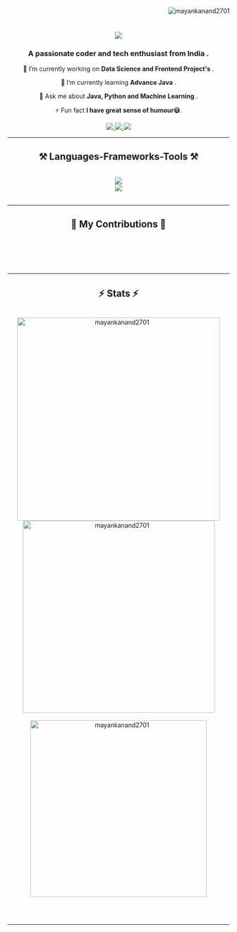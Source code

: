 <p align="right"> <img src="https://komarev.com/ghpvc/?username=mayankanand2701&label=Profile%20views&color=0e75b6&style=flat" alt="mayankanand2701" /> </p>

<h1 align="center">
    <img src="https://readme-typing-svg.herokuapp.com/?font=Righteous&size=35&center=true&vCenter=true&width=500&height=70&duration=4000&lines=Hi+There!+👋;+I'm+Mayank+Anand!;" />
</h1>

<h3 align="center">A passionate coder and tech enthusiast from India .</h3>
<div align="center">
 
 🔭 I’m currently working on **Data Science and Frontend Project's** .
 
 🌱 I’m currently learning **Advance Java** .

💬 Ask me about **Java, Python and Machine Learning** .

⚡ Fun fact **I have great sense of humour😃**.

 </div>

 <div align="center"> 
  <a href="https://www.kaggle.com/mayankanand2701" target="_blank">
    <img src="https://img.shields.io/badge/Kaggle-0077B5?style=for-the-badge&logo=kaggle&logoColor=white" target="_blank" />
  </a>
  <a href="mailto:mayankanand2701@gmail.com">
    <img src="https://img.shields.io/badge/Gmail-333333?style=for-the-badge&logo=gmail&logoColor=red" />
  </a>
  <a href="https://www.linkedin.com/in/mayankanand2701/" target="_blank">
    <img src="https://img.shields.io/badge/LinkedIn-0077B5?style=for-the-badge&logo=linkedin&logoColor=white" target="_blank" />
  </a
 </div>

  <hr/>
 
<h2 align="center">⚒️ Languages-Frameworks-Tools ⚒️</h2>
<br/>
<div align="center">
    <img src="https://skillicons.dev/icons?i=java,eclipse,html,vscode,css,github,javascript,git" /><br>
    <img src="https://skillicons.dev/icons?i=nodejs,androidstudio,express,c,mongodb,postman,mysql,sklearn,python" /><br>
</div>

<br/>
<hr/>

<div align="center">
  <h2>🐍 My Contributions 🐍</h2>
  <br>
<!--   <img alt="snake eating my contributions" src="https://raw.githubusercontent.com/salesp07/salesp07/output/github-contribution-grid-snake.svg" /> -->
  <br/><br/><br/>
</div>

<hr/>

<h2 align="center">⚡ Stats ⚡</h2>
<br>
<div align=center>
  <img width=460 src="https://github-readme-streak-stats.herokuapp.com/?user=mayankanand2701&theme=react" alt="mayankanand2701" />
  <img width=435 src="https://github-readme-stats.vercel.app/api?username=mayankanand2701&show_icons=true&locale=en&theme=react" alt="mayankanand2701" />
  <br><br>
  <img width=400 align=center src="https://github-readme-stats.vercel.app/api/top-langs?username=mayankanand2701&show_icons=true&locale=en&layout=compact&theme=react" alt="mayankanand2701" />
</div>

<br/><br/>

<hr/>

  
